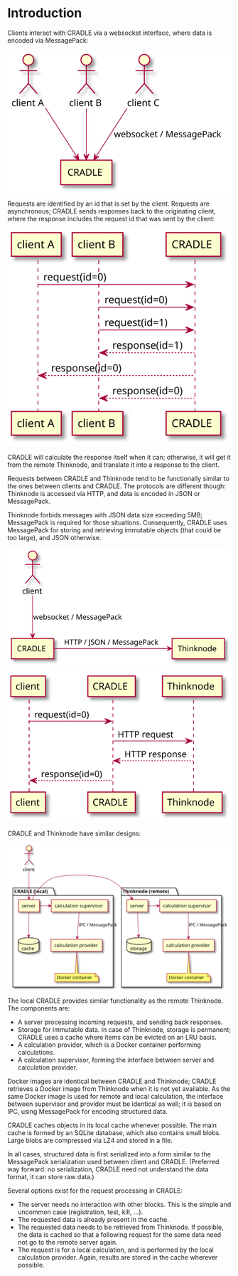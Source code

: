 # Introduction
Clients interact with CRADLE via a websocket interface, where data is encoded via MessagePack:

![](94f73619990810c81f161fb62680050543108ee9.svg)

Requests are identified by an id that is set by the client.
Requests are asynchronous; CRADLE sends responses back to the originating client, where
the response includes the request id that was sent by the client:

![](1ea9a2c4748df6dfe0c104380824411ef7f48cb1.svg)

CRADLE will calculate the response itself when it can; otherwise, it will get it from the remote
Thinknode, and translate it into a response to the client.

Requests between CRADLE and Thinknode tend to be functionally similar to the ones between clients and CRADLE.
The protocols are different though: Thinknode is accessed via HTTP, and data is encoded in JSON or MessagePack.

Thinknode forbids messages with JSON data size exceeding 5MB; MessagePack is required for those situations.
Consequently, CRADLE uses MessagePack for storing and retrieving immutable objects (that could be too large), and
JSON otherwise.

![](ddfbc928d41611793f5b9ae6f21b8b7a49e45dfc.svg)

![](07f18826649fa90e9764154eb758b76dd700c38d.svg)

CRADLE and Thinknode have similar designs:

![](157bc709bc5073a5f8b4f07743bd2aa698a02421.svg)

The local CRADLE provides similar functionality as the remote Thinknode.
The components are:

* A server processing incoming requests, and sending back responses.
* Storage for immutable data. In case of Thinknode, storage is permanent; CRADLE uses a
  cache where items can be evicted on an LRU basis.
* A calculation provider, which is a Docker container performing calculations.
* A calculation supervisor, forming the interface between server and calculation provider.

Docker images are identical between CRADLE and Thinknode; 
CRADLE retrieves a Docker image from Thinknode when it is not yet available.
As the same Docker image is used for remote and local calculation, the interface between
supervisor and provider must be identical as well; it is based on IPC, using MessagePack
for encoding structured data.

CRADLE caches objects in its local cache whenever possible.
The main cache is formed by an SQLite database, which also contains small blobs.
Large blobs are compressed via LZ4 and stored in a file.

In all cases, structured data is first serialized into a form similar to the MessagePack
serialization used between client and CRADLE.
(Preferred way forward: no serialization, CRADLE need not understand the data format,
it can store raw data.)

Several options exist for the request processing in CRADLE:

* The server needs no interaction with other blocks. This is the simple and uncommon case
  (registration, test, kill, ...).
* The requested data is already present in the cache.
* The requested data needs to be retrieved from Thinknode. If possible,
  the data is cached so that a following request for the same data need not go
  to the remote server again.
* The request is for a local calculation, and is performed by the local calculation provider.
  Again, results are stored in the cache wherever possible.
